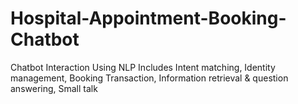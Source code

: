 # Hospital-Appointment-Booking-Chatbot
Chatbot Interaction Using NLP Includes Intent matching, Identity management, Booking Transaction, Information retrieval &amp; question answering, Small talk

